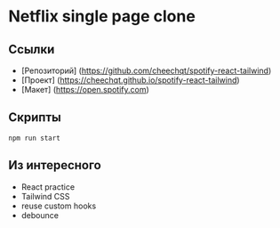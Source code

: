 # Netflix single page clone

## Ссылки

- [Репозиторий] (https://github.com/cheechqt/spotify-react-tailwind)
- [Проект] (https://cheechqt.github.io/spotify-react-tailwind)
- [Макет] (https://open.spotify.com)

## Скрипты

```
npm run start
```

## Из интересного

- React practice
- Tailwind CSS
- reuse custom hooks
- debounce
